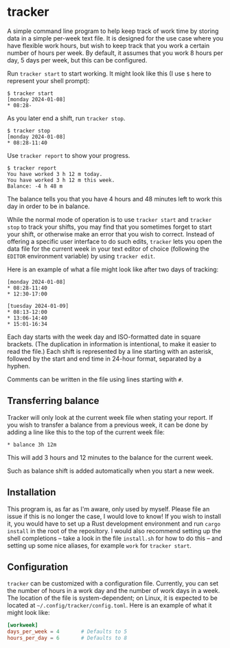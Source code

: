 # tracker

A simple command line program to help keep track of work time by storing data in a simple per-week text file. It is designed for the use case where you have flexible work hours, but wish to keep track that you work a certain number of hours per week. By default, it assumes that you work 8 hours per day, 5 days per week, but this can be configured.

Run `tracker start` to start working. It might look like this (I use `$` here to represent your shell prompt): 

```
$ tracker start
[monday 2024-01-08]
* 08:28-
```

As you later end a shift, run `tracker stop`. 

```
$ tracker stop
[monday 2024-01-08]
* 08:28-11:40
```

Use `tracker report` to show your progress. 

```
$ tracker report
You have worked 3 h 12 m today.
You have worked 3 h 12 m this week.
Balance: -4 h 48 m
```

The balance tells you that you have 4 hours and 48 minutes left to work this day in order to be in balance. 

While the normal mode of operation is to use `tracker start` and `tracker stop` to track your shifts, you may find that you sometimes forget to start your shift, or otherwise make an error that you wish to correct. Instead of offering a specific user interface to do such edits, `tracker` lets you open the data file for the current week in your text editor of choice (following the `EDITOR` environment variable) by using `tracker edit`.

Here is an example of what a file might look like after two days of tracking: 

```
[monday 2024-01-08]
* 08:28-11:40
* 12:30-17:00

[tuesday 2024-01-09]
* 08:13-12:00
* 13:06-14:40
* 15:01-16:34
```

Each day starts with the week day and ISO-formatted date in square brackets. (The duplication in information is intentional, to make it easier to read the file.) Each shift is represented by a line starting with an asterisk, followed by the start and end time in 24-hour format, separated by a hyphen.

Comments can be written in the file using lines starting with `#`. 

## Transferring balance

Tracker will only look at the current week file when stating your report. If you wish to transfer a balance from a previous week, it can be done by adding a line like this to the top of the current week file: 

```
* balance 3h 12m
```

This will add 3 hours and 12 minutes to the balance for the current week. 

Such as balance shift is added automatically when you start a new week. 

## Installation

This program is, as far as I'm aware, only used by myself. Please file an issue if this is no longer the case, I would love to know! If you wish to install it, you would have to set up a Rust development environment and run `cargo install` in the root of the repository. I would also recommend setting up the shell completions – take a look in the file `install.sh` for how to do this – and setting up some nice aliases, for example `work` for `tracker start`.

## Configuration

`tracker` can be customized with a configuration file. Currently, you can set the number of hours in a work day and the number of work days in a week. The location of the file is system-dependent; on Linux, it is expected to be located at `~/.config/tracker/config.toml`. Here is an example of what it might look like: 

```toml
[workweek]
days_per_week = 4       # Defaults to 5
hours_per_day = 6       # Defaults to 8
```
